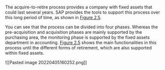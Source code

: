 The acquire-to-retire process provides a company with fixed assets that could last several years. SAP provides the tools to support this process over this long period of time, as shown in [Figure 2.5](https://cdn2.percipio.com/1649222545.a641d196053a9d9ae0e1807d9549ca0805e6f477/eod/books/149888/OEBPS/section-21-14.xhtml#f2.5 "Figure 2.5: Acquire-to-Retire Process Overview").

You can see that the process can be divided into four phases. Whereas the pre-acquisition and acquisition phases are mainly supported by the purchasing area, the monitoring phase is supported by the fixed assets department in accounting. [Figure 2.5](https://cdn2.percipio.com/1649222545.a641d196053a9d9ae0e1807d9549ca0805e6f477/eod/books/149888/OEBPS/section-21-14.xhtml#f2.5 "Figure 2.5: Acquire-to-Retire Process Overview") shows the main functionalities in this process until the different forms of retirement, which are also supported within fixed assets.

![[Pasted image 20220405160252.png]]